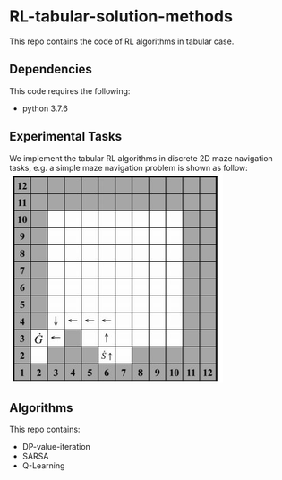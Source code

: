 # RL-tabular-solution-methods
This repo contains the code of RL algorithms in tabular case.

## Dependencies
This code requires the following:
* python 3.7.6

## Experimental Tasks
We implement the tabular RL algorithms in discrete 2D maze navigation tasks, e.g. a simple maze navigation problem is shown as follow:
![](https://github.com/Wenminggong/RL-tabular-solution-methods/blob/main/lib/envs/simple_maze.JPG)

## Algorithms
This repo contains:
* DP-value-iteration
* SARSA
* Q-Learning
